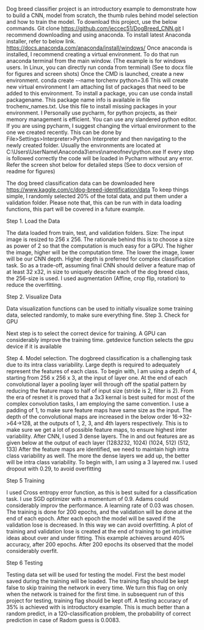 Dog breed classifier project is an introductory example to demonstrate how to build a CNN, model from scratch, the thumb rules behind model selection and how to train the model.
To download this project, use the below commands. 
Git clone https://github.com/jeccec51/DogBreed_CNN.git
I recommend downloading and using anaconda. 
To install latest Anaconda installer, refer to below link.
https://docs.anaconda.com/anaconda/install/windows/
Once anaconda is installed, I recommend creating a virtual environment. To do that run anaconda terminal from the main window. (The example is for windows users. In Linux, you can directly run conda from terminal)
 (See to docx file for figures and screen shots)
Once the CMD is launched, create a new environment.
conda create --name torchenv python=3.6
This will create new virtual environment
I am attaching list of packages that need to be added to this environment. To install a package, you can use conda install packagename.
 This package name info is available in file trochenv_names.txt. Use this file to install missing packages in your environment.
I Personally use pycharm, for python projects, as their memory management is efficient. You can use any slandered python editor. If you are using pycharm, I suggest changing the virtual environment to the one we created recently. 
This can be done by File>Settings>Interpreter>Python Interpreter and then navigating to the newly created folder. Usually the environments are located at C:\Users\UserName\Anaconda3\envs\nameofnev\python.exe
If every step is followed correctly the code will be loaded in Pycharm without any error. Refer the screen shot below for detailed steps
(See to docx version of readme for figures) 

The dog breed classification data can be downloaded here
https://www.kaggle.com/c/dog-breed-identification/data
To keep things simple, I randomly selected 20% of the total data, and put them under a validation folder. Please note that, this can be run with in data loading functions, this part will be covered in a future example.

Step 1. 
Load the Data

The data loaded from train, test, and validation folders. 
Size: The input image is resized to 256 x 256. The rationale behind this is to choose a size as power of 2 so that the computation is much easy for a GPU. The higher the image, higher will be the computation time. The lower the image, lower will be our CNN depth. Higher depth is preferred for complex classification task. So as a trade-off, assuming final CNN should deliver a feature map of at least 32 x32, in size to uniquely describe each of the dog breed class, the 256-size is used. 
I used augmentation (Affine, crop flip, rotation) to reduce the overfitting. 

Step 2. 
Visualize Data

Data visualization functions can be used to initially visualize some training data, selected randomly, to make sure everything fine. 
Step 3.
Check for GPU

Next step is to select the correct device for training. A GPU can considerably improve the training time. getdevice function selects the gpu device if it is available

Step 4.
Model selection.
The dogbreed classification is a challenging task due to its intra class variability.  Large depth is required to adequately represent the features of each class. To begin with, I am using a depth of 4, starting from 256 x 256 x 3, at the input of layer one. At the end of each convolutional layer a pooling layer will through off the spatial pattern by reducing the feature maps to half of input size (stride is 2, filter is 2). 
From the era of resnet it is proved that a 3x3 kernal is best suited for most of the complex convolution tasks, I am employing the same convention. I use a padding of 1, to make sure feature maps have same size as the input. 
The depth of the convolutional maps are increased in the below order 
16->32->64->128, at the outputs of 1, 2, 3, and 4th layers respectively.
This is to make sure we get a lot of possible feature maps, to ensure highest inter variability. 
After CNN, I used 3 dense layers. The in and out features are as given below at the output of each layer
(128*32*32, 1024)
(1024, 512)
(512, 133)
 After the feature maps are identified, we need to maintain high intra class variability as well. The more the dense layers we add up, the better will be intra class variability. To begin with, I am using a 3 layered nw.
I used dropout with 0.29, to avoid overfitting


 Step 5
Training

 I used Cross entropy error function, as this is best suited for a classification task. I use SGD optimizer with a momentum of 0.9. Adams could considerably improv the performance. A learning rate of 0.03 was chosen. The training is done for 200 epochs, and the validation will be done at the end of each epoch. After each epoch the model will be saved if the validation lose is decreased. In this way we can avoid overfitting. A plot of training and validation lose is created at the end of training to get intuitive ideas about over and under fitting. 
This example achieves around 40% accuracy, after 200 epochs. After 200 epochs its observed that the model considerably overfit.

Step 6
Testing

Testing data set will be used for testing the model. First the best model saved during the training will be loaded. The training flag should be kept false to skip training the network in every time. We turn this flag on only when the network is trained for the first time. in subsequent run of this project for testing, training flag should be kept off. A testing accuracy of 35% is achieved with is introductory example. This is much better than a random predict, in a 120-classification problem, the probability of correct prediction in case of Radom guess is 0.0083.
 
